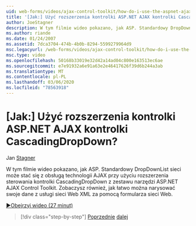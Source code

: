 ```yaml
---
uid: web-forms/videos/ajax-control-toolkit/how-do-i-use-the-aspnet-ajax-cascadingdropdown-control-extender
title: '[Jak:] Użyć rozszerzenia kontrolki ASP.NET AJAX kontrolki CascadingDropDown? | Microsoft Docs'
author: JoeStagner
description: W tym filmie wideo pokazano, jak ASP. Standardowy DropDownList sieci może stać się z obsługą technologii AJAX przy użyciu rozszerzenia sterowania kontrolki CascadingDropDown z ASP.NET AJAX contro...
ms.author: riande
ms.date: 01/24/2007
ms.assetid: 7dca3704-474b-4b0b-8294-5599279964d9
msc.legacyurl: /web-forms/videos/ajax-control-toolkit/how-do-i-use-the-aspnet-ajax-cascadingdropdown-control-extender
msc.type: video
ms.openlocfilehash: 50168b33019e32d42a14ad04c800e163513ec6ae
ms.sourcegitcommit: e7e91932a6e91a63e2e46417626f39d6b244a3ab
ms.translationtype: MT
ms.contentlocale: pl-PL
ms.lasthandoff: 03/06/2020
ms.locfileid: "78563918"
---
```

# <a name="how-do-i-use-the-aspnet-ajax-cascadingdropdown-control-extender"></a>[Jak:] Użyć rozszerzenia kontrolki ASP.NET AJAX kontrolki CascadingDropDown?

Jan [Stagner](https://github.com/JoeStagner)

W tym filmie wideo pokazano, jak ASP. Standardowy DropDownList sieci może stać się z obsługą technologii AJAX przy użyciu rozszerzenia sterowania kontrolki CascadingDropDown z zestawu narzędzi ASP.NET AJAX Control Toolkit. Zobaczysz również, jak łatwo można narysować swoje dane z usługi sieci Web XML za pomocą formularza sieci Web.

[&#9654;Obejrzyj wideo (27 minut)](https://channel9.msdn.com/Blogs/ASP-NET-Site-Videos/how-do-i-use-the-aspnet-ajax-cascadingdropdown-control-extender)

> [!div class="step-by-step"]
> [Poprzednie](how-do-i-get-started-with-the-aspnet-ajax-control-toolkit.md)
> [dalej](how-do-i-use-the-aspnet-ajax-textboxwatermark-control-extender.md)
